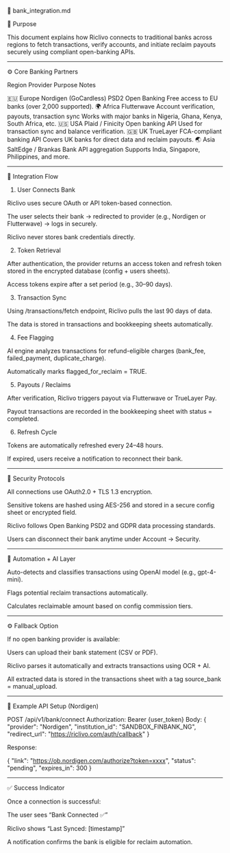 
📄 bank_integration.md

🔹 Purpose

This document explains how Riclivo connects to traditional banks across regions to fetch transactions, verify accounts, and initiate reclaim payouts securely using compliant open-banking APIs.


---

⚙️ Core Banking Partners

Region	Provider	Purpose	Notes

🇪🇺 Europe	Nordigen (GoCardless)	PSD2 Open Banking	Free access to EU banks (over 2,000 supported).
🌍 Africa	Flutterwave	Account verification, payouts, transaction sync	Works with major banks in Nigeria, Ghana, Kenya, South Africa, etc.
🇺🇸 USA	Plaid / Finicity	Open banking API	Used for transaction sync and balance verification.
🇬🇧 UK	TrueLayer	FCA-compliant banking API	Covers UK banks for direct data and reclaim payouts.
🌏 Asia	SaltEdge / Brankas	Bank API aggregation	Supports India, Singapore, Philippines, and more.



---

🧩 Integration Flow

1. User Connects Bank

Riclivo uses secure OAuth or API token-based connection.

The user selects their bank → redirected to provider (e.g., Nordigen or Flutterwave) → logs in securely.

Riclivo never stores bank credentials directly.



2. Token Retrieval

After authentication, the provider returns an access token and refresh token stored in the encrypted database (config + users sheets).

Access tokens expire after a set period (e.g., 30–90 days).



3. Transaction Sync

Using /transactions/fetch endpoint, Riclivo pulls the last 90 days of data.

The data is stored in transactions and bookkeeping sheets automatically.



4. Fee Flagging

AI engine analyzes transactions for refund-eligible charges (bank_fee, failed_payment, duplicate_charge).

Automatically marks flagged_for_reclaim = TRUE.



5. Payouts / Reclaims

After verification, Riclivo triggers payout via Flutterwave or TrueLayer Pay.

Payout transactions are recorded in the bookkeeping sheet with status = completed.



6. Refresh Cycle

Tokens are automatically refreshed every 24–48 hours.

If expired, users receive a notification to reconnect their bank.





---

🔐 Security Protocols

All connections use OAuth2.0 + TLS 1.3 encryption.

Sensitive tokens are hashed using AES-256 and stored in a secure config sheet or encrypted field.

Riclivo follows Open Banking PSD2 and GDPR data processing standards.

Users can disconnect their bank anytime under Account → Security.



---

🧠 Automation + AI Layer

Auto-detects and classifies transactions using OpenAI model (e.g., gpt-4-mini).

Flags potential reclaim transactions automatically.

Calculates reclaimable amount based on config commission tiers.



---

⚙️ Fallback Option

If no open banking provider is available:

Users can upload their bank statement (CSV or PDF).

Riclivo parses it automatically and extracts transactions using OCR + AI.

All extracted data is stored in the transactions sheet with a tag source_bank = manual_upload.



---

🧾 Example API Setup (Nordigen)

POST /api/v1/bank/connect
Authorization: Bearer {user_token}
Body:
{
  "provider": "Nordigen",
  "institution_id": "SANDBOX_FINBANK_NG",
  "redirect_url": "https://riclivo.com/auth/callback"
}

Response:

{
  "link": "https://ob.nordigen.com/authorize?token=xxxx",
  "status": "pending",
  "expires_in": 300
}


---

✅ Success Indicator

Once a connection is successful:

The user sees “Bank Connected ✅”

Riclivo shows “Last Synced: [timestamp]”

A notification confirms the bank is eligible for reclaim automation.
